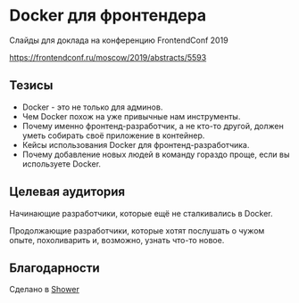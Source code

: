 # Docker для фронтендера

Слайды для доклада на конференцию FrontendConf 2019

https://frontendconf.ru/moscow/2019/abstracts/5593

## Тезисы

* Docker - это не только для админов.
* Чем Docker похож на уже привычные нам инструменты.
* Почему именно фронтенд-разработчик, а не кто-то другой, должен уметь собирать своё приложение в контейнер.
* Кейсы использования Docker для фронтенд-разработчика.
* Почему добавление новых людей в команду гораздо проще, если вы используете Docker.

## Целевая аудитория

Начинающие разработчики, которые ещё не сталкивались в Docker.

Продолжающие разработчики, которые хотят послушать о чужом опыте, похоливарить и, возможно, узнать что-то новое.

## Благодарности

Сделано в [Shower](https://github.com/shower/shower)
